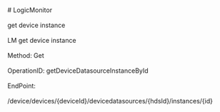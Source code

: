 <br>#     LogicMonitor</br>
<br>get device instance </br>
<br>LM get device instance</br>
<br>Method: Get</br>
<br>OperationID: getDeviceDatasourceInstanceById</br>
<br>EndPoint:</br>
<br>/device/devices/{deviceId}/devicedatasources/{hdsId}/instances/{id}</br>
